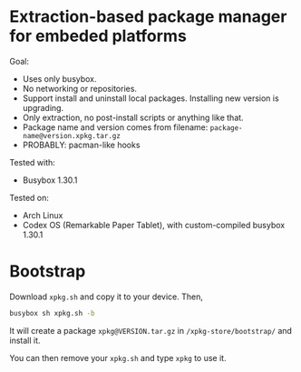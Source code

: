 # Extraction-based package manager for embeded platforms

Goal:

- Uses only busybox.
- No networking or repositories.
- Support install and uninstall local packages. Installing new version is upgrading.
- Only extraction, no post-install scripts or anything like that.
- Package name and version comes from filename: `package-name@version.xpkg.tar.gz`
- PROBABLY: pacman-like hooks

Tested with:

- Busybox 1.30.1

Tested on:

- Arch Linux
- Codex OS (Remarkable Paper Tablet), with custom-compiled busybox 1.30.1

# Bootstrap

Download `xpkg.sh` and copy it to your device. Then,

```sh
busybox sh xpkg.sh -b
```

It will create a package `xpkg@VERSION.tar.gz` in `/xpkg-store/bootstrap/`
and install it.

You can then remove your `xpkg.sh` and type `xpkg` to use it.

